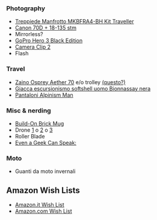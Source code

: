 <!-- 
.. link: 
.. description: 
.. tags: 
.. date: 2013/08/25 21:37:43
.. title: Wish List
.. slug: wish-list
-->

### Photography

* [Treppiede Manfrotto MKBFRA4-BH Kit Traveller](http://www.amazon.it/dp/B00COLBNTK/ref=wl_it_dp_o_pC_nS_ttl?_encoding=UTF8&colid=2M78R4SVWDPFF&coliid=I32LXQ0UA9IAA5)
* [Canon 70D + 18-135 stm](http://www.amazon.it/Canon-Fotocamera-Megapixel-Obiettivo-Antracite/dp/B00DSR6OIY/ref=sr_1_1?s=electronics&ie=UTF8&qid=1417527265&sr=1-1&keywords=canon+70d+18-135+stm)
* Mirrorless?
* [GoPro Hero 3 Black Edition](http://www.amazon.it/GoPro-Edition-Videocamera-Digitale-Megapixel/dp/B009TCD8V8/ref=wl_it_dp_o_pd_S_nC?ie=UTF8&colid=2M78R4SVWDPFF&coliid=IJJJM59D5RQ6A)
* [Camera Clip 2](http://www.kickstarter.com/projects/97103764/capture-camera-clip-v2)
* Flash

### Travel

* [Zaino Osprey Aether 70](http://www.amazon.it/Osprey-Aether-70-Zaino-trekking/dp/B00EL15Y6E/ref=sr_1_fkmr0_2?ie=UTF8&qid=1417526738&sr=8-2-fkmr0&keywords=zaino+osprey+70+l) e/o trolley [(questo?)](http://www.kathmandu.co.uk/packs-and-bags/trolleys/terrane-pack-black-graphite.html) 
* [Giacca escursionismo softshell uomo Bionnassay nera](http://www.decathlon.it/pile-softshell-bionnassay-id_8189747.html)
* [Pantaloni Alpinism Man](http://www.decathlon.it/pantaloni-alpinism-man-id_8010075.html)

### Misc & nerding

* [Build-On Brick Mug](http://www.thinkgeek.com/product/ee3c/)
* Drone [1](http://www.amazon.it/DJI-Phantom-Quadricottero-riprese-aeree/dp/B00AGOSQI8/ref=sr_1_1?ie=UTF8&qid=1417527113&sr=8-1&keywords=DJI+Phantom+Aerial+UAV+Drone+Quadcopter+for+GoPro) o [2](http://www.amazon.it/dp/B00D2VJZBO/ref=wl_it_dp_o_pC_nS_ttl?_encoding=UTF8&colid=2M78R4SVWDPFF&coliid=I3K9NA428K0NJ2) o [3](http://www.amazon.it/Parrot-AR-Drone-Quadricottero-Edition-Batterie/dp/B00D8UP6I0/ref=sr_1_1?s=toys&ie=UTF8&qid=1417527172&sr=1-1&keywords=parrot+drone)
* Roller Blade
* [Even a Geek Can Speak: ](http://www.amazon.it/Even-Geek-Can-Speak-Presentation/dp/0978577604/ref=wl_it_dp_o_pC_nS_nC?ie=UTF8&colid=2M78R4SVWDPFF&coliid=IBB6XPF74B57X)

### Moto

* Guanti da moto invernali

## Amazon Wish Lists

* [Amazon.it Wish List](http://www.amazon.it/registry/wishlist/2M78R4SVWDPFF)
* [Amazon.com Wish List](http://amzn.com/w/GU96RWE3H5B0)
